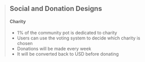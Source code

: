 > ## Social and Donation Designs
> #### Charity
> - 1% of the community pot is dedicated to charity
> - Users can use the voting system to decide which charity is chosen
> - Donations will be made every week
> - It will be converted back to USD before donating

